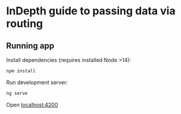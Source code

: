 # InDepth guide to passing data via routing


## Running app
Install dependencies (requires installed Node >14):
```bash
npm install
```
Run development server:
```bash
ng serve
```
Open [localhost:4200](localhost:4200)
